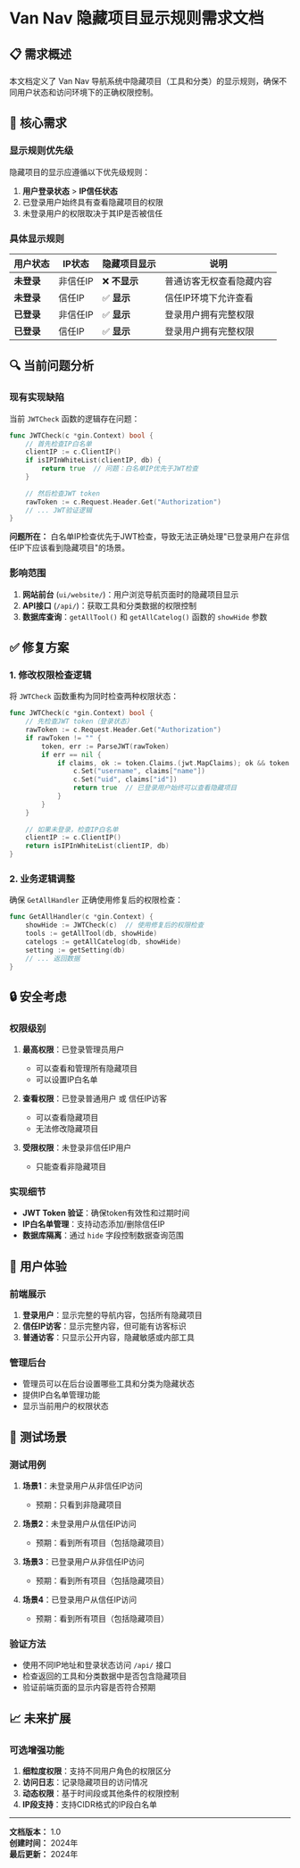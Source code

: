 # Van Nav 隐藏项目显示规则需求文档

## 📋 需求概述

本文档定义了 Van Nav 导航系统中隐藏项目（工具和分类）的显示规则，确保不同用户状态和访问环境下的正确权限控制。

## 🎯 核心需求

### 显示规则优先级

隐藏项目的显示应遵循以下优先级规则：

1. **用户登录状态** > **IP信任状态**
2. 已登录用户始终具有查看隐藏项目的权限
3. 未登录用户的权限取决于其IP是否被信任

### 具体显示规则

| 用户状态 | IP状态 | 隐藏项目显示 | 说明 |
|---------|-------|-------------|------|
| **未登录** | 非信任IP | ❌ **不显示** | 普通访客无权查看隐藏内容 |
| **未登录** | 信任IP | ✅ **显示** | 信任IP环境下允许查看 |
| **已登录** | 非信任IP | ✅ **显示** | 登录用户拥有完整权限 |
| **已登录** | 信任IP | ✅ **显示** | 登录用户拥有完整权限 |

## 🔍 当前问题分析

### 现有实现缺陷

当前 `JWTCheck` 函数的逻辑存在问题：

```go
func JWTCheck(c *gin.Context) bool {
    // 首先检查IP白名单
    clientIP := c.ClientIP()
    if isIPInWhiteList(clientIP, db) {
        return true  // 问题：白名单IP优先于JWT检查
    }
    
    // 然后检查JWT token
    rawToken := c.Request.Header.Get("Authorization")
    // ... JWT验证逻辑
}
```

**问题所在：** 白名单IP检查优先于JWT检查，导致无法正确处理"已登录用户在非信任IP下应该看到隐藏项目"的场景。

### 影响范围

1. **网站前台** (`ui/website/`)：用户浏览导航页面时的隐藏项目显示
2. **API接口** (`/api/`)：获取工具和分类数据的权限控制  
3. **数据库查询**：`getAllTool()` 和 `getAllCatelog()` 函数的 `showHide` 参数

## ✅ 修复方案

### 1. 修改权限检查逻辑

将 `JWTCheck` 函数重构为同时检查两种权限状态：

```go
func JWTCheck(c *gin.Context) bool {
    // 先检查JWT token（登录状态）
    rawToken := c.Request.Header.Get("Authorization")
    if rawToken != "" {
        token, err := ParseJWT(rawToken)
        if err == nil {
            if claims, ok := token.Claims.(jwt.MapClaims); ok && token.Valid {
                c.Set("username", claims["name"])
                c.Set("uid", claims["id"])
                return true  // 已登录用户始终可以查看隐藏项目
            }
        }
    }
    
    // 如果未登录，检查IP白名单
    clientIP := c.ClientIP()
    return isIPInWhiteList(clientIP, db)
}
```

### 2. 业务逻辑调整

确保 `GetAllHandler` 正确使用修复后的权限检查：

```go
func GetAllHandler(c *gin.Context) {
    showHide := JWTCheck(c)  // 使用修复后的权限检查
    tools := getAllTool(db, showHide)
    catelogs := getAllCatelog(db, showHide)
    setting := getSetting(db)
    // ... 返回数据
}
```

## 🔒 安全考虑

### 权限级别

1. **最高权限**：已登录管理员用户
   - 可以查看和管理所有隐藏项目
   - 可以设置IP白名单

2. **查看权限**：已登录普通用户 或 信任IP访客
   - 可以查看隐藏项目
   - 无法修改隐藏项目

3. **受限权限**：未登录非信任IP用户
   - 只能查看非隐藏项目

### 实现细节

- **JWT Token 验证**：确保token有效性和过期时间
- **IP白名单管理**：支持动态添加/删除信任IP
- **数据库隔离**：通过 `hide` 字段控制数据查询范围

## 📱 用户体验

### 前端展示

1. **登录用户**：显示完整的导航内容，包括所有隐藏项目
2. **信任IP访客**：显示完整内容，但可能有访客标识
3. **普通访客**：只显示公开内容，隐藏敏感或内部工具

### 管理后台

- 管理员可以在后台设置哪些工具和分类为隐藏状态
- 提供IP白名单管理功能
- 显示当前用户的权限状态

## 🧪 测试场景

### 测试用例

1. **场景1**：未登录用户从非信任IP访问
   - 预期：只看到非隐藏项目

2. **场景2**：未登录用户从信任IP访问  
   - 预期：看到所有项目（包括隐藏项目）

3. **场景3**：已登录用户从非信任IP访问
   - 预期：看到所有项目（包括隐藏项目）

4. **场景4**：已登录用户从信任IP访问
   - 预期：看到所有项目（包括隐藏项目）

### 验证方法

- 使用不同IP地址和登录状态访问 `/api/` 接口
- 检查返回的工具和分类数据中是否包含隐藏项目
- 验证前端页面的显示内容是否符合预期

## 📈 未来扩展

### 可选增强功能

1. **细粒度权限**：支持不同用户角色的权限区分
2. **访问日志**：记录隐藏项目的访问情况
3. **动态权限**：基于时间段或其他条件的权限控制
4. **IP段支持**：支持CIDR格式的IP段白名单

---

**文档版本：** 1.0  
**创建时间：** 2024年  
**最后更新：** 2024年
